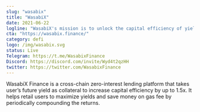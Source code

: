 ```yaml
---
slug: "wasabix"
title: "WasabiX"
date: 2021-06-22
logline: "WasabiX's mission is to unlock the capital efficiency of yield bearing tokens that are not being used. (xSushi, veCRV, yDAI, etc)"
cta: "https://wasabix.finance/"
category: defi
logo: /img/wasabix.svg
status: Live
Telegram: https://t.me/WasabixFinance
Discord: https://discord.com/invite/Wyd4t2qzHH
twitter: https://twitter.com/WasabixFinance
---
```


WasabiX Finance is a cross-chain zero-interest lending platform that takes user’s future yield as collateral to increase capital efficiency by up to 1.5x. It helps retail users to maximize yields and save money on gas fee by periodically compounding the returns.
